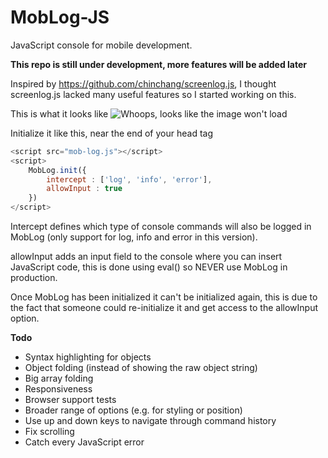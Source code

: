 # MobLog-JS
JavaScript console for mobile development.

**This repo is still under development, more features will be added later**

Inspired by https://github.com/chinchang/screenlog.js, I thought screenlog.js lacked many useful features so I started working on this.

This is what it looks like
![Whoops, looks like the image won't load](http://puu.sh/o0N4L/190ddb295c.png "Preview")

Initialize it like this, near the end of your head tag
```javascript
<script src="mob-log.js"></script>
<script>
	MobLog.init({
		intercept : ['log', 'info', 'error'],
		allowInput : true
	})
</script>
```
Intercept defines which type of console commands will also be logged in MobLog (only support for log, info and error in this version).

allowInput adds an input field to the console where you can insert JavaScript code, this is done using eval() so NEVER use MobLog in production.

Once MobLog has been initialized it can't be initialized again, this is due to the fact that someone could re-initialize it and get access to the allowInput option.

**Todo**
- Syntax highlighting for objects
- Object folding (instead of showing the raw object string)
- Big array folding
- Responsiveness
- Browser support tests
- Broader range of options (e.g. for styling or position)
- Use up and down keys to navigate through command history
- Fix scrolling
- Catch every JavaScript error